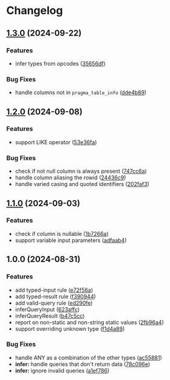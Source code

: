# Changelog

## [1.3.0](https://github.com/merceyz/eslint-plugin-sqlite/compare/v1.2.0...v1.3.0) (2024-09-22)


### Features

* infer types from opcodes ([35656df](https://github.com/merceyz/eslint-plugin-sqlite/commit/35656df595dafc8bf5b00c7c44b19a15798c9246))


### Bug Fixes

* handle columns not in `pragma_table_info` ([dde4b89](https://github.com/merceyz/eslint-plugin-sqlite/commit/dde4b896d909fc4b01d781e9439fcbdaaead3433))

## [1.2.0](https://github.com/merceyz/eslint-plugin-sqlite/compare/v1.1.0...v1.2.0) (2024-09-08)


### Features

* support LIKE operator ([53e36fa](https://github.com/merceyz/eslint-plugin-sqlite/commit/53e36fa4ea170c14bf9eb53e883b672123c6c30f))


### Bug Fixes

* check if not null column is always present ([747cc6a](https://github.com/merceyz/eslint-plugin-sqlite/commit/747cc6a433b1513d098fa982384d54b8aa7a33dc))
* handle column aliasing the rowid ([24436c9](https://github.com/merceyz/eslint-plugin-sqlite/commit/24436c9a4f911059943e28c05c99710c8874727a))
* handle varied casing and quoted identifiers ([202faf3](https://github.com/merceyz/eslint-plugin-sqlite/commit/202faf329d20fb7a4f90da53643d64025b5fc5e2))

## [1.1.0](https://github.com/merceyz/eslint-plugin-sqlite/compare/v1.0.0...v1.1.0) (2024-09-03)


### Features

* check if column is nullable ([1b7266a](https://github.com/merceyz/eslint-plugin-sqlite/commit/1b7266adfeea78de07a6b0efc35e4d9fd94f6537))
* support variable input parameters ([adfaab4](https://github.com/merceyz/eslint-plugin-sqlite/commit/adfaab4b02714d97eb2a897c67e861cf310155bc))

## 1.0.0 (2024-08-31)


### Features

* add typed-input rule ([e72f56a](https://github.com/merceyz/eslint-plugin-sqlite/commit/e72f56a62d8be433003ff67019348763e4bc5826))
* add typed-result rule ([f390944](https://github.com/merceyz/eslint-plugin-sqlite/commit/f39094434ac6cf891fc2c7da84bd7c47ebe9db29))
* add valid-query rule ([ed290fe](https://github.com/merceyz/eslint-plugin-sqlite/commit/ed290fea7c868f3492dcf4e4409b98ab223843ef))
* inferQueryInput ([623affc](https://github.com/merceyz/eslint-plugin-sqlite/commit/623affc498079782036b06407f276c36a0771929))
* inferQueryResult ([b47c5cc](https://github.com/merceyz/eslint-plugin-sqlite/commit/b47c5cca521bfb256be55b7086f012a0fdc79d93))
* report on non-static and non-string static values ([2fb96a4](https://github.com/merceyz/eslint-plugin-sqlite/commit/2fb96a48b01b0d9e9be93ddb34a9e7a528e7e62a))
* support overriding unknown type ([f1d4a89](https://github.com/merceyz/eslint-plugin-sqlite/commit/f1d4a89f72d6dc8521154e2d3b368a383154cf8d))


### Bug Fixes

* handle ANY as a combination of the other types ([ac55881](https://github.com/merceyz/eslint-plugin-sqlite/commit/ac55881176174535842df6d0f33e049dba97cf76))
* **infer:** handle queries that don't return data ([78c096e](https://github.com/merceyz/eslint-plugin-sqlite/commit/78c096ec2c9f472070a2af30a3c94d9eeda1ed7f))
* **infer:** ignore invalid queries ([a1ef786](https://github.com/merceyz/eslint-plugin-sqlite/commit/a1ef786c378cdd4f51861811226e9c41fad0cbd4))
